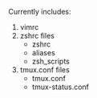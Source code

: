 Currently includes:
1. vimrc
2. zshrc files
	* zshrc
	* aliases
	* zsh\_scripts
3. tmux.conf files
	* tmux.conf
	* tmux-status.conf
